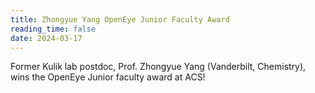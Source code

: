 ```yaml
---
title: Zhongyue Yang OpenEye Junior Faculty Award
reading_time: false
date: 2024-03-17
---
```


Former Kulik lab postdoc, Prof. Zhongyue Yang (Vanderbilt, Chemistry), wins the OpenEye Junior faculty award at ACS!

<!--more-->
